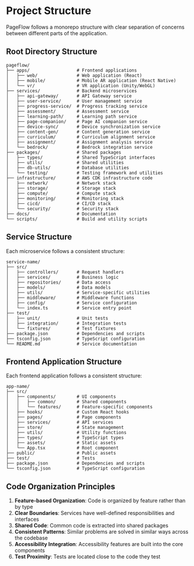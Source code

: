 # Project Structure

PageFlow follows a monorepo structure with clear separation of concerns between different parts of the application.

## Root Directory Structure

```
pageflow/
├── apps/                  # Frontend applications
│   ├── web/               # Web application (React)
│   ├── mobile/            # Mobile AR application (React Native)
│   └── vr/                # VR application (Unity/WebGL)
├── services/              # Backend microservices
│   ├── api-gateway/       # API Gateway service
│   ├── user-service/      # User management service
│   ├── progress-service/  # Progress tracking service
│   ├── assessment/        # Assessment service
│   ├── learning-path/     # Learning path service
│   ├── page-companion/    # Page AI companion service
│   ├── device-sync/       # Device synchronization service
│   ├── content-gen/       # Content generation service
│   ├── curriculum/        # Curriculum alignment service
│   ├── assignment/        # Assignment analysis service
│   └── bedrock/           # Bedrock integration service
├── packages/              # Shared packages
│   ├── types/             # Shared TypeScript interfaces
│   ├── utils/             # Shared utilities
│   ├── db-utils/          # Database utilities
│   └── testing/           # Testing framework and utilities
├── infrastructure/        # AWS CDK infrastructure code
│   ├── network/           # Network stack
│   ├── storage/           # Storage stack
│   ├── compute/           # Compute stack
│   ├── monitoring/        # Monitoring stack
│   ├── cicd/              # CI/CD stack
│   └── security/          # Security stack
├── docs/                  # Documentation
└── scripts/               # Build and utility scripts
```

## Service Structure

Each microservice follows a consistent structure:

```
service-name/
├── src/
│   ├── controllers/       # Request handlers
│   ├── services/          # Business logic
│   ├── repositories/      # Data access
│   ├── models/            # Data models
│   ├── utils/             # Service-specific utilities
│   ├── middleware/        # Middleware functions
│   ├── config/            # Service configuration
│   └── index.ts           # Service entry point
├── test/
│   ├── unit/              # Unit tests
│   ├── integration/       # Integration tests
│   └── fixtures/          # Test fixtures
├── package.json           # Dependencies and scripts
├── tsconfig.json          # TypeScript configuration
└── README.md              # Service documentation
```

## Frontend Application Structure

Each frontend application follows a consistent structure:

```
app-name/
├── src/
│   ├── components/        # UI components
│   │   ├── common/        # Shared components
│   │   └── features/      # Feature-specific components
│   ├── hooks/             # Custom React hooks
│   ├── pages/             # Page components
│   ├── services/          # API services
│   ├── store/             # State management
│   ├── utils/             # Utility functions
│   ├── types/             # TypeScript types
│   ├── assets/            # Static assets
│   └── App.tsx            # Root component
├── public/                # Public assets
├── test/                  # Tests
├── package.json           # Dependencies and scripts
└── tsconfig.json          # TypeScript configuration
```

## Code Organization Principles

1. **Feature-based Organization**: Code is organized by feature rather than by type
2. **Clear Boundaries**: Services have well-defined responsibilities and interfaces
3. **Shared Code**: Common code is extracted into shared packages
4. **Consistent Patterns**: Similar problems are solved in similar ways across the codebase
5. **Accessibility Integration**: Accessibility features are built into the core components
6. **Test Proximity**: Tests are located close to the code they test